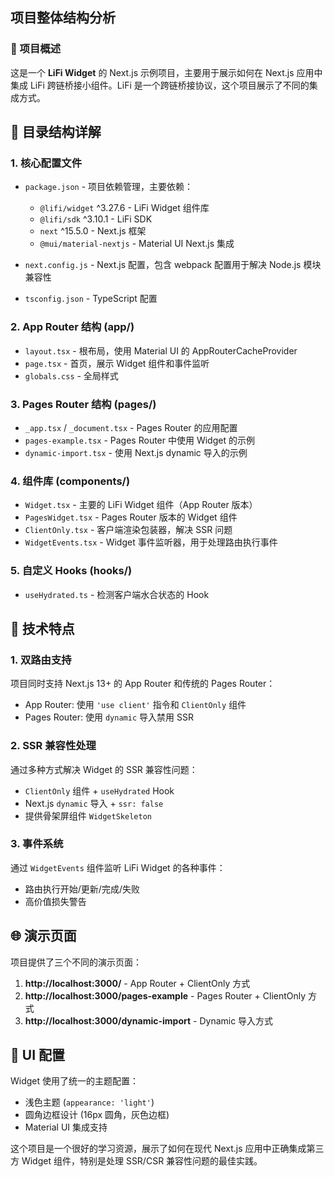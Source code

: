 ## 项目整体结构分析

### 🎯 项目概述
这是一个 **LiFi Widget** 的 Next.js 示例项目，主要用于展示如何在 Next.js 应用中集成 LiFi 跨链桥接小组件。LiFi 是一个跨链桥接协议，这个项目展示了不同的集成方式。

## 📁 目录结构详解

### **1. 核心配置文件**
- `package.json` - 项目依赖管理，主要依赖：
  - `@lifi/widget` ^3.27.6 - LiFi Widget 组件库
  - `@lifi/sdk` ^3.10.1 - LiFi SDK
  - `next` ^15.5.0 - Next.js 框架
  - `@mui/material-nextjs` - Material UI Next.js 集成

- `next.config.js` - Next.js 配置，包含 webpack 配置用于解决 Node.js 模块兼容性
- `tsconfig.json` - TypeScript 配置

### **2. App Router 结构 (app/)**
- `layout.tsx` - 根布局，使用 Material UI 的 AppRouterCacheProvider
- `page.tsx` - 首页，展示 Widget 组件和事件监听
- `globals.css` - 全局样式

### **3. Pages Router 结构 (pages/)**
- `_app.tsx` / `_document.tsx` - Pages Router 的应用配置
- `pages-example.tsx` - Pages Router 中使用 Widget 的示例
- `dynamic-import.tsx` - 使用 Next.js dynamic 导入的示例

### **4. 组件库 (components/)**
- `Widget.tsx` - 主要的 LiFi Widget 组件（App Router 版本）
- `PagesWidget.tsx` - Pages Router 版本的 Widget 组件
- `ClientOnly.tsx` - 客户端渲染包装器，解决 SSR 问题
- `WidgetEvents.tsx` - Widget 事件监听器，用于处理路由执行事件

### **5. 自定义 Hooks (hooks/)**
- `useHydrated.ts` - 检测客户端水合状态的 Hook

## 🔧 技术特点

### **1. 双路由支持**
项目同时支持 Next.js 13+ 的 App Router 和传统的 Pages Router：
- App Router: 使用 `'use client'` 指令和 `ClientOnly` 组件
- Pages Router: 使用 `dynamic` 导入禁用 SSR

### **2. SSR 兼容性处理**
通过多种方式解决 Widget 的 SSR 兼容性问题：
- `ClientOnly` 组件 + `useHydrated` Hook
- Next.js `dynamic` 导入 + `ssr: false`
- 提供骨架屏组件 `WidgetSkeleton`

### **3. 事件系统**
通过 `WidgetEvents` 组件监听 LiFi Widget 的各种事件：
- 路由执行开始/更新/完成/失败
- 高价值损失警告

## 🌐 演示页面

项目提供了三个不同的演示页面：

1. **http://localhost:3000/** - App Router + ClientOnly 方式
2. **http://localhost:3000/pages-example** - Pages Router + ClientOnly 方式  
3. **http://localhost:3000/dynamic-import** - Dynamic 导入方式

## 🎨 UI 配置
Widget 使用了统一的主题配置：
- 浅色主题 (`appearance: 'light'`)
- 圆角边框设计 (16px 圆角，灰色边框)
- Material UI 集成支持

这个项目是一个很好的学习资源，展示了如何在现代 Next.js 应用中正确集成第三方 Widget 组件，特别是处理 SSR/CSR 兼容性问题的最佳实践。
